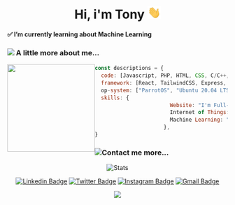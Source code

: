 <div align="center"><h1> Hi, i'm Tony <img src="https://github.com/vh4/vh4/blob/main/Hi.gif" width="30px"> </h1></div>

#### ✅ I’m currently learning about Machine Learning 

### <img src="https://media.giphy.com/media/VgCDAzcKvsR6OM0uWg/giphy.gif" width="50"> A little more about me...  
<img align='left' src="https://www.pngmart.com/files/11/Hacker-PNG-Image.png" width="200" height="200">

```javascript
const descriptions = {
  code: [Javascript, PHP, HTML, CSS, C/C++, Python, Nodejs],
  framework: [React, TailwindCSS, Express, Bootstraps, Laravel, Vue],
  op-system: ["ParrotOS", "Ubuntu 20.04 LTS", "Windows 11"],
  skills: {
                        Website: "I'm Full-Stack Developer",
                        Internet of Things: "I'm System Integrated",
                        Machine Learning: "I'm make Prediction / Forecasting and Computer Vision"
                      },
}
```

### <img src="https://media.giphy.com/media/IqgySmxEgP0rs40ZMB/giphy.gif" width="50">Contact me more...

<div align="center">
  
![Stats](https://github-readme-stats.vercel.app/api?username=vh4&show_icons=true&theme=algolia&include_all_commits=true&count_private=true&hide_border=true)

[![Linkedin Badge](https://img.shields.io/badge/-fathoniwasesojati-blue?style=flat&logo=Linkedin&logoColor=white&link=https://www.linkedin.com/in/fathoni-waseso-jati-91a918206/)](https://www.linkedin.com/in/fathoni-waseso-jati-91a918206/)
[![Twitter Badge](https://img.shields.io/badge/-@_mfwj21-1ca0f1?style=flat&labelColor=1ca0f1&logo=twitter&logoColor=white&link=https://twitter.com/_mfwj21)](https://twitter.com/_mfwj21)
[![Instagram Badge](https://img.shields.io/badge/-@fathoniwasesojati-purple?style=flat&logo=instagram&logoColor=white&link=https://instagram.com/fathoniwasesojati/)](https://instagram.com/fathoniwasesojati)
[![Gmail Badge](https://img.shields.io/badge/-fathoniwasesojati-c14438?style=flat&logo=Gmail&logoColor=white&link=mailto:fathoniwasesojati@gmail.com)](mailto:fathoniwasesojati@gmail.com)
</div>
<p align="center">
  <img src="https://capsule-render.vercel.app/api?type=waving&color=gradient&height=60&section=footer"/>
</p>

